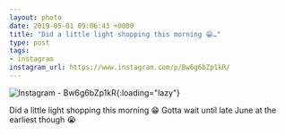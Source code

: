 ```yaml
---
layout: photo
date: 2019-05-01 09:06:43 +0000
title: "Did a little light shopping this morning 😁…"
type: post
tags:
- instagram
instagram_url: https://www.instagram.com/p/Bw6g6bZp1kR/
---
```


![Instagram - Bw6g6bZp1kR](https://colinseymour.co.uk/img/Bw6g6bZp1kR.jpg){:loading="lazy"}

Did a little light shopping this morning 😁 Gotta wait until late June at the earliest though 😭
